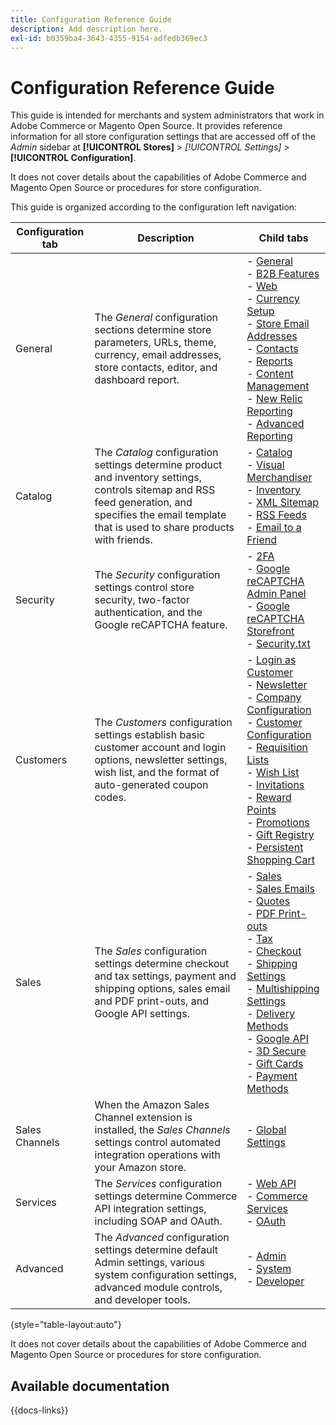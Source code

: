 ```yaml
---
title: Configuration Reference Guide
description: Add description here.
exl-id: b0359ba4-3643-4355-9154-adfedb369ec3
---
```

# Configuration Reference Guide

This guide is intended for merchants and system administrators that work in Adobe Commerce or Magento Open Source. It provides reference information for all store configuration settings that are accessed off of the _Admin_ sidebar at **[!UICONTROL Stores]** > _[!UICONTROL Settings]_ > **[!UICONTROL Configuration]**.

It does not cover details about the capabilities of Adobe Commerce and Magento Open Source or procedures for store configuration.

This guide is organized according to the configuration left navigation:

| Configuration tab | Description | Child tabs |
| ----------------- | ----------- | ----- |
| General | The _General_ configuration sections determine store parameters, URLs, theme, currency, email addresses, store contacts, editor, and dashboard report.| - [General](./general/general.md)<br>- [B2B Features](./general/b2b-features.md)<br>- [Web](./general/web.md)<br>- [Currency Setup](./general/currency-setup.md)<br>- [Store Email Addresses](./general/store-email-addresses.md)<br>- [Contacts](./general/contacts.md)<br>- [Reports](./general/reports.md)<br>- [Content Management](./general/content-management.md)<br>- [New Relic Reporting](./general/new-relic-reporting.md)<br>- [Advanced Reporting](./general/advanced-reporting.md)|
| Catalog | The _Catalog_ configuration settings determine product and inventory settings, controls sitemap and RSS feed generation, and specifies the email template that is used to share products with friends.|- [Catalog](./catalog/catalog.md)<br>- [Visual Merchandiser](./catalog/visual-merchandiser.md)<br>- [Inventory](./catalog/inventory.md)<br>- [XML Sitemap](./catalog/xml-sitemap.md)<br>- [RSS Feeds](./catalog/rss-feeds.md)<br>- [Email to a Friend](./catalog/email-to-a-friend.md)|
| Security | The _Security_ configuration settings control store security, two-factor authentication, and the Google reCAPTCHA feature.| - [2FA](./security/2fa.md)<br>- [Google reCAPTCHA Admin Panel](./security/google-recaptcha-admin.md)<br>- [Google reCAPTCHA Storefront](./security/google-recaptcha-storefront.md)<br>- [Security.txt](./security/security-txt.md)|
| Customers| The _Customers_ configuration settings establish basic customer account and login options, newsletter settings, wish list, and the format of auto-generated coupon codes.| - [Login as Customer](./customers/login-as-customer.md)<br>- [Newsletter](./customers/newsletter.md)<br>- [Company Configuration](./customers/company-configuration.md)<br>- [Customer Configuration](./customers/customer-configuration.md)<br>- [Requisition Lists](./customers/requisition-lists.md)<br>- [Wish List](./customers/wishlist.md)<br>- [Invitations](./customers/invitations.md)<br>- [Reward Points](./customers/reward-points.md)<br>- [Promotions](./customers/promotions.md)<br>- [Gift Registry](./customers/gift-registry.md)<br>- [Persistent Shopping Cart](./customers/persistent-shopping-cart.md)|
| Sales | The _Sales_ configuration settings determine checkout and tax settings, payment and shipping options, sales email and PDF print-outs, and Google API settings.|- [Sales](./sales/sales.md)<br>- [Sales Emails](./sales/sales-emails.md)<br>- [Quotes](./sales/quotes.md)<br>- [PDF Print-outs](./sales/pdf-print-outs.md)<br>- [Tax](./sales/tax.md)<br>- [Checkout](./sales/checkout.md)<br>- [Shipping Settings](./sales/shipping-settings.md)<br>- [Multishipping Settings](./sales/multishipping-settings.md)<br>- [Delivery Methods](./sales/delivery-methods.md)<br>- [Google API](./sales/google-api.md)<br>- [3D Secure](./sales/3d-secure.md)<br>- [Gift Cards](./sales/gift-cards.md)<br>- [Payment Methods](./sales/payment-methods.md)|
|Sales Channels| When the Amazon Sales Channel extension is installed, the _Sales Channels_ settings control automated integration operations with your Amazon store.|- [Global Settings](sales-channels.md)|
| Services | The _Services_ configuration settings determine Commerce API integration settings, including SOAP and OAuth.|- [Web API](./services/magento-web-api.md)<br>- [Commerce Services](./services/saas.md)<br>- [OAuth](./services/oauth.md)|
| Advanced | The _Advanced_ configuration settings determine default Admin settings, various system configuration settings, advanced module controls, and developer tools. |- [Admin](./advanced/admin.md)<br>- [System](./advanced/system.md)<br>- [Developer](./advanced/developer.md)|

{style="table-layout:auto"}

It does not cover details about the capabilities of Adobe Commerce and Magento Open Source or procedures for store configuration.

## Available documentation

{{docs-links}}